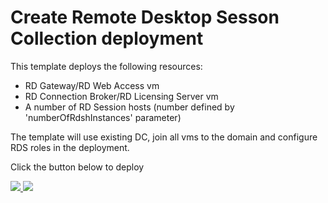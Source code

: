 # Create Remote Desktop Sesson Collection deployment

This template deploys the following resources:

<ul><li>RD Gateway/RD Web Access vm</li><li>RD Connection Broker/RD Licensing Server vm</li><li>A number of RD Session hosts (number defined by 'numberOfRdshInstances' parameter)</li></ul>

The template will use existing DC, join all vms to the domain and configure RDS roles in the deployment.

Click the button below to deploy

<a href="https://portal.azure.com/#create/Microsoft.Template/uri/https%3A%2F%2Fraw.githubusercontent.com%2FTVDKoni%2Fazure-quickstart-templates%2Fmaster%2Frds-deployment-existing-ad%2Fazuredeploy.json" target="_blank">
    <img src="http://azuredeploy.net/deploybutton.png"/>
</a>
<a href="http://armviz.io/#/?load=https%3A%2F%2Fraw.githubusercontent.com%2FTVDKoni%2Fazure-quickstart-templates%2Fmaster%2Frds-deployment-existing-ad%2Fazuredeploy.json" target="_blank">
    <img src="http://armviz.io/visualizebutton.png"/>
</a>
